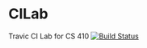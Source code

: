 # CILab
Travic CI Lab for CS 410
[![Build Status](https://travis-ci.com/AndrewMiddletonBC/CILab.svg?branch=main)](https://travis-ci.com/AndrewMiddletonBC/CILab)

